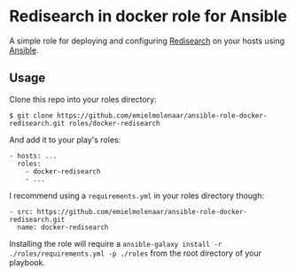 Redisearch in docker role for Ansible
=================

A simple role for deploying and configuring [Redisearch](https://oss.redislabs.com/redisearch/index.html) on your hosts using [Ansible](http://www.ansibleworks.com/).

Usage
-----

Clone this repo into your roles directory:

    $ git clone https://github.com/emielmolenaar/ansible-role-docker-redisearch.git roles/docker-redisearch

And add it to your play's roles:

    - hosts: ...
      roles:
        - docker-redisearch
        - ...

I recommend using a `requirements.yml` in your roles directory though:
   
    - src: https://github.com/emielmolenaar/ansible-role-docker-redisearch.git 
      name: docker-redisearch

Installing the role will require a `ansible-galaxy install -r ./roles/requirements.yml -p ./roles` from the root directory of your playbook. 
